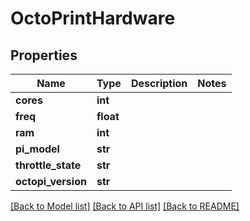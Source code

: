 # OctoPrintHardware


## Properties
Name | Type | Description | Notes
------------ | ------------- | ------------- | -------------
**cores** | **int** |  | 
**freq** | **float** |  | 
**ram** | **int** |  | 
**pi_model** | **str** |  | 
**throttle_state** | **str** |  | 
**octopi_version** | **str** |  | 

[[Back to Model list]](../README.md#documentation-for-models) [[Back to API list]](../README.md#documentation-for-api-endpoints) [[Back to README]](../README.md)


